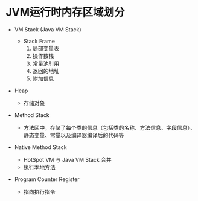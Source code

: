 # JVM运行时内存区域划分

* VM Stack (Java VM Stack)
  * Stack Frame
     1. 局部变量表
     2. 操作数栈
     3. 常量池引用
     4. 返回的地址
     5. 附加信息
     
* Heap
  * 存储对象
  
* Method Stack
  * 方法区中，存储了每个类的信息（包括类的名称、方法信息、字段信息）、静态变量、常量以及编译器编译后的代码等
  
* Native Method Stack
  * HotSpot VM 与 Java VM Stack 合并
  * 执行本地方法
  
* Program Counter Register
  * 指向执行指令